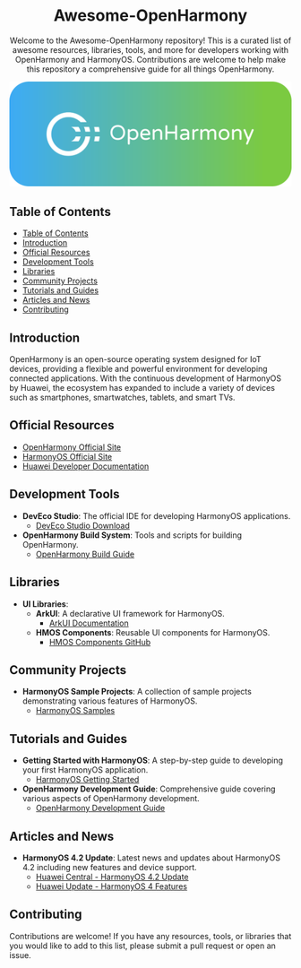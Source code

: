 <h1 align="center">Awesome-OpenHarmony</h1>

<p align="center">Welcome to the Awesome-OpenHarmony repository! This is a curated list of awesome resources, libraries, tools, and more for developers working with OpenHarmony and HarmonyOS. Contributions are welcome to help make this repository a comprehensive guide for all things OpenHarmony.</p>

![OpenHarmony Logo](/OpenHarmony.png)

## Table of Contents

- [Table of Contents](#table-of-contents)
- [Introduction](#introduction)
- [Official Resources](#official-resources)
- [Development Tools](#development-tools)
- [Libraries](#libraries)
- [Community Projects](#community-projects)
- [Tutorials and Guides](#tutorials-and-guides)
- [Articles and News](#articles-and-news)
- [Contributing](#contributing)

## Introduction

OpenHarmony is an open-source operating system designed for IoT devices, providing a flexible and powerful environment for developing connected applications. With the continuous development of HarmonyOS by Huawei, the ecosystem has expanded to include a variety of devices such as smartphones, smartwatches, tablets, and smart TVs.

## Official Resources

- [OpenHarmony Official Site](https://www.openharmony.io)
- [HarmonyOS Official Site](https://www.harmonyos.com)
- [Huawei Developer Documentation](https://developer.huawei.com/consumer/en/doc/)

## Development Tools

- **DevEco Studio**: The official IDE for developing HarmonyOS applications.
  - [DevEco Studio Download](https://developer.huawei.com/consumer/en/doc/development/Tools-Guides/DevEcoStudio)
- **OpenHarmony Build System**: Tools and scripts for building OpenHarmony.
  - [OpenHarmony Build Guide](https://gitee.com/openharmony/docs/blob/master/en/quickstart/README.md)

## Libraries

- **UI Libraries**:
  - **ArkUI**: A declarative UI framework for HarmonyOS.
    - [ArkUI Documentation](https://developer.huawei.com/consumer/en/doc/development/HarmonyOS-Guides/ui-framework-0000001050688204)
  - **HMOS Components**: Reusable UI components for HarmonyOS.
    - [HMOS Components GitHub](https://github.com/OpenHarmony)

## Community Projects

- **HarmonyOS Sample Projects**: A collection of sample projects demonstrating various features of HarmonyOS.
  - [HarmonyOS Samples](https://github.com/HMS-Core/hms-ads-demo-java)

## Tutorials and Guides

- **Getting Started with HarmonyOS**: A step-by-step guide to developing your first HarmonyOS application.
  - [HarmonyOS Getting Started](https://developer.huawei.com/consumer/en/codelabsPortal/carddetails/HarmonyOS-Kit-GettingStarted)
- **OpenHarmony Development Guide**: Comprehensive guide covering various aspects of OpenHarmony development.
  - [OpenHarmony Development Guide](https://gitee.com/openharmony/docs/blob/master/en/development/README.md)

## Articles and News

- **HarmonyOS 4.2 Update**: Latest news and updates about HarmonyOS 4.2 including new features and device support.
  - [Huawei Central - HarmonyOS 4.2 Update](https://www.huaweicentral.com/huawei-harmonyos-4-2-upgrade-plan-devices-and-rollout-time/)
  - [Huawei Update - HarmonyOS 4 Features](https://www.huaweiupdate.com/huawei-harmonyos-4-2024-update-info/)

## Contributing

Contributions are welcome! If you have any resources, tools, or libraries that you would like to add to this list, please submit a pull request or open an issue.
